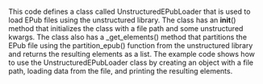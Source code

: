 This code defines a class called UnstructuredEPubLoader that is used to load EPub files using the unstructured library. The class has an __init__() method that initializes the class with a file path and some unstructured kwargs. The class also has a _get_elements() method that partitions the EPub file using the partition_epub() function from the unstructured library and returns the resulting elements as a list. The example code shows how to use the UnstructuredEPubLoader class by creating an object with a file path, loading data from the file, and printing the resulting elements.

